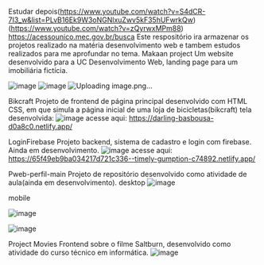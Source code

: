 Estudar depois(https://www.youtube.com/watch?v=S4dCR-7I3_w&list=PLvB16Ek9W3oNGNlxuZwv5kF35hUFwrkQw)
(https://www.youtube.com/watch?v=zQyrwxMPm88)
https://acessounico.mec.gov.br/busca
Este respositório ira armazenar os projetos realizado na matéria desenvolvimento web 
e tambem estudos realizados para me aprofundar no tema.
Makaan project
Um website desenvolvido para a UC Desenvolvimento Web, landing page para um imobiliária fictícia.

![image](https://github.com/arturraimundi/web-development/assets/79712639/8029a2e2-512b-4e2d-9a8c-223d5c22fdf6)
![image](https://github.com/arturraimundi/web-development/assets/79712639/a7443e64-f178-474f-9e96-f3c56bc05c7b)
![Uploading image.png…]()

Bikcraft
Projeto de frontend de página principal desenvolvido com HTML CSS, em que simula a página inicial de uma loja de bicicletas(bikcraft)
tela desenvolvida:
![image](https://github.com/arturraimundi/web-development/assets/79712639/806c5527-79fe-41e1-84b0-7dc1bd2fe866)
acesse aqui: https://darling-basbousa-d0a8c0.netlify.app/

LoginFirebase
Projeto backend, sistema de cadastro e login com firebase. Ainda em desenvolvimento.
![image](https://github.com/arturraimundi/web-development/assets/79712639/cfbeb504-2aca-423a-b4d4-12aea2214238)
acesse aqui: https://65f49eb9ba034217d721c336--timely-gumption-c74892.netlify.app/

Pweb-perfil-main
Projeto de repositório desenvolvido como atividade de aula(ainda em desenvolvimento).
desktop
![image](https://github.com/arturraimundi/web-development/assets/79712639/38089f13-6304-499b-8cea-7d322216f723)


mobile


![image](https://github.com/arturraimundi/web-development/assets/79712639/82425c20-bd54-496d-aee0-7ab16150c504)



![image](https://github.com/arturraimundi/web-development/assets/79712639/1b65ffe2-9133-4fa4-b17a-e46769227390)



Project Movies
Frontend sobre o filme Saltburn, desenvolvido como atividade do curso técnico em informática.
![image](https://github.com/arturraimundi/web-development/assets/79712639/466db338-522b-4578-95ce-14b5b03eff91)


